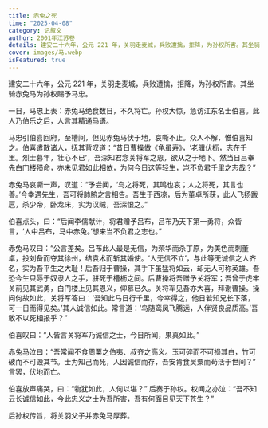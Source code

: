 ```yaml
---
title: 赤兔之死
time: "2025-04-08"
category: 记叙文
author: 2001年江苏卷
details: 建安二十六年，公元 221 年，关羽走麦城，兵败遭擒，拒降，为孙权所害。其坐骑赤兔马为孙权赐予马忠...
cover: images/马.webp
isFeatured: true
---
```


建安二十六年，公元 221 年，关羽走麦城，兵败遭擒，拒降，为孙权所害。其坐骑赤兔马为孙权赐予马忠。

一日，马忠上表：赤兔马绝食数日，不久将亡。孙权大惊，急访江东名士伯喜。此人乃伯乐之后，人言其精通马语。

马忠引伯喜回府，至槽间，但见赤兔马伏于地，哀嘶不止。众人不解，惟伯喜知之。伯喜遣散诸人，抚其背叹道：“昔日曹操做《龟虽寿》，‘老骥伏枥，志在千里。烈士暮年，壮心不已’，吾深知君念关将军之恩，欲从之于地下。然当日吕奉先白门楼殒命，亦未见君如此相依，为何今日这等轻生，岂不负君千里之志哉？”

赤兔马哀嘶一声，叹道：“予尝闻，‘鸟之将死，其鸣也哀；人之将死，其言也善。’今幸遇先生，吾可将肺腑之言相告。吾生于西凉，后为董卓所获，此人飞扬跋扈，杀少帝，卧龙床，实为汉贼，吾深恨之。”

伯喜点头，曰：“后闻李儒献计，将君赠予吕布，吕布乃天下第一勇将，众皆言，‘人中吕布，马中赤兔。’想来当不负君之志也。”

赤兔马叹曰：“公言差矣。吕布此人最是无信，为荣华而杀丁原，为美色而刺董卓，投刘备而夺其徐州，结袁术而斩其婚使。‘人无信不立’，与此等无诚信之人齐名，实为吾平生之大耻！后吾归于曹操，其手下虽猛将如云，却无人可称英雄。吾恐今生只辱于奴隶人之手，骈死于槽枥之间。后曹操将吾赠予关将军；吾曾于虎牢关前见其武勇，白门楼上见其恩义，仰慕已久。关将军见吾亦大喜，拜谢曹操。操问何故如此，关将军答曰：‘吾知此马日行千里，今幸得之，他日若知兄长下落，可一日而得见矣。’其人诚信如此。常言道：‘鸟随鸾凤飞腾远，人伴贤良品质高。’吾敢不以死相报乎？”

伯喜叹曰：“人皆言关将军乃诚信之士，今日所闻，果真如此。”

赤兔马泣曰：“吾常闻不食周粟之伯夷、叔齐之高义。玉可碎而不可损其白，竹可破而不可毁其节。士为知己而死，人因诚信而存，吾安肯食吴粟而苟活于世间？” 言罢，伏地而亡。

伯喜放声痛哭，曰：“物犹如此，人何以堪？” 后奏于孙权。权闻之亦泣：“吾不知云长诚信如此，今此忠义之士为吾所害，吾有何面目见天下苍生？”

后孙权传旨，将关羽父子并赤兔马厚葬。